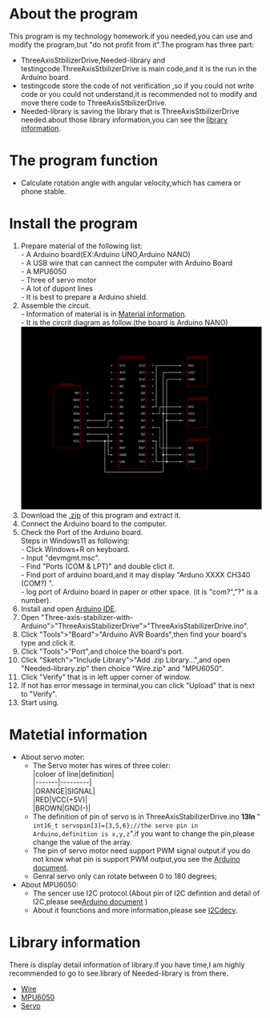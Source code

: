 # About the program
  This program is my technology homework.if you needed,you can use and modify the program,but "do not profit from it".The program has three part:  
  - ThreeAxisStbilizerDrive,Needed-library and testingcode.ThreeAxisStbilizerDrive is main code,and it is the run in the Arduino board.  
  - testingcode store the code of not verification ,so if you could not write code or you could not understand,it is recommended not to modify and move there code to ThreeAxisStbilizerDrive.  
  - Needed-library is saving the library that is ThreeAxisStbilizerDrive needed.about those library information,you can see the [library information](https://github.com/KANA-exe/Three-axis-stabilizer-with-Arduino/tree/main?tab=readme-ov-file#Library-information).
# The program function
  - Calculate rotation angle with angular velocity,which has camera or phone stable.
# Install the program
  1. Prepare material of the following list:  
    - A Arduino board(EX:Arduino UNO,Arduino NANO)  
    - A USB wire that can cannect the computer with Arduino Board  
    - A MPU6050  
    - Three of servo motor  
    - A lot of dupont lines  
    - It is best to prepare a Arduino shield.  
  2. Assemble the circuit.  
    - Information of material is in [Material information](https://github.com/KANA-exe/Three-axis-stabilizer-with-Arduino/tree/main?tab=readme-ov-file#Matetial-information).  
    - It is the circrit diagram as follow.(the board is Arduino NANO)
    ![circuit diagram](https://github.com/KANA-exe/Three-axis-stabilizer-with-Arduino/blob/main/circuit%20diagram.png?raw=true)
  3. Download the [.zip](https://github.com/KANA-exe/Three-axis-stabilizer-with-Arduino/archive/refs/heads/main.zip) of this program and extract it.
  4. Connect the Arduino board to the computer.
  5. Check the Port of the Arduino board.  
    Steps in Windows11 as following:  
    - Click Windows+R on keyboard.  
    - Input "devmgmt.msc".  
    - Find "Ports (COM & LPT)" and double clict it.  
    - Find port of arduino board,and it may display "Arduno XXXX CH340 (COM?) ".  
    - log port of Arduino board in paper or other space. (it is "com?","?" is a number).
  6. Install and open [Arduino IDE](https://www.arduino.cc/en/software).
  7. Open "Three-axis-stabilizer-with-Arduino">"ThreeAxisStabilizerDrive">"ThreeAxisStabilizerDrive.ino".  
  8. Click "Tools">"Board">"Arduino AVR Boards",then find your board's type and click it. 
  9. Click "Tools">"Port",and choice the board's port.
  10. Click "Sketch">"Include Library">"Add .zip Library...",and open "Needed-library.zip" then choice "Wire.zip" and "MPU6050".  
  11. Click "Verify" that is in left upper corner of window.  
  12. If not has error message in terminal,you can click "Upload" that is next to "Verify".
  13. Start using.
# Matetial information
  - About servo moter:  
      - The Servo moter has wires of three coler:    
        |coloer of line|definition|  
        |-------|---------|  
        |ORANGE|SIGNAL|  
        |RED|VCC(+5V)|  
        |BROWN|GND(-)|
      - The definition of pin of servo is in ThreeAxisStabilizerDrive.ino **13ln** "
      `int16_t servopin[3]={3,5,6};//the servo pin in Arduino,definition is x,y,z`".if you want to change the pin,please change the value of the array.  
      - The pin of servo motor need support PWM signal output.if you do not know what pin is support PWM output,you see the [Arduino document](https://docs.arduino.cc/hardware/).
      - Genral servo only can rotate between 0 to 180 degrees;
  - About MPU6050:
    - The sencer use I2C protocol.(About pin of I2C defintion and detail of I2C,please see[Arduino document](https://docs.arduino.cc/language-reference/en/functions/communication/wire/) )
    - About it founctions and more information,please see [I2Cdecv](https://www.i2cdevlib.com/docs/html/class_m_p_u6050.html).
# Library information
  There is display detail information of library.if you have time,I am highly recommended to go to see.library of Needed-library is from there.
  - [Wire](https://github.com/esp8266/Arduino/tree/master/libraries/Wire)
  - [MPU6050](https://github.com/jrowberg/i2cdevlib/tree/master/Arduino/MPU6050)
  - [Servo](https://github.com/arduino-libraries/Servo)
